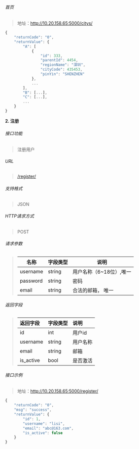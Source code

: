 
###### 首页
> 地址：http://10.20.158.65:5000/citys/
``` javascript
{
    "returnCode": "0",
    "returnValue": {
        "A": [
            {
                "id": 333,
                "parentId": 4454,
                "regionName": "深圳",
                "cityCode": 435453,
                "pinYin": "SHENZHEN"
            },
            ...
        ],
        "B": [...],
        "C": [...],
        ...
    }
}
```

**2\. 注册**

###### 接口功能
> 注册用户

###### URL
> [/register/](/register/)

###### 支持格式
> JSON

###### HTTP请求方式
> POST

###### 请求参数
> | 名称     | 字段类型 | 说明                    |
> | -------- | -------- | ----------------------- |
> | username | string   | 用户名称（6~18位）,唯一 |
> | password | string   | 密码                    |
> | email    | string   | 合法的邮箱， 唯一       |

###### 返回字段
> |返回字段|字段类型|说明                              |
> |:-----   |:------|:-----------------------------   |
> |id   |int    |用户id   |
> |username  |string | 用户名称          |
> |email |string |邮箱                         |
> |is_active |bool |是否激活 |

###### 接口示例
> 地址：http://10.20.158.65:5000/register/
``` javascript
{
    "returnCode": "0",
    "msg": "success",
    "returnValue": {
        "id": 1,
        "username": "lisi",
        "email": "abc@163.com",
        "is_active": false
    }
}
```
